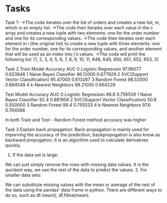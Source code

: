 # Tasks

Task 1-
->The code iterates over the list of orders and creates a new list, m, which is an empty list.
->The code then iterates over each value in the c array and creates a new tuple with two elements: one for the order number and one for its corresponding values.
->The code then iterates over each element in i (the original list) to create a new tuple with three elements: one for the order number, one for its corresponding values, and another element that will be used as an index into j's values.
->The code will print the following list: [1, 2, 3, 4, 5, 6, 7, 8, 9, 10, 11, 648, 649, 650, 651, 652, 653, 3]


Task 2
Train
Model	Accuracy	AUC
0	Logistic Regression	97.96077	0.623846
1	Naive Bayes Classifier	96.12000	0.677929
2	SVC(Support Vector Classification)	95.47000	0.613267
3	Random Forest	98.52000	0.694548
4	k-Nearest Neighbors	98.21000	0.664229

Test
Model	Accuracy	AUC
0	Logistic Regression	98.8	0.756539
1	Naive Bayes Classifier	92.4	0.881958
2	SVC(Support Vector Classification)	50.8	0.500000
3	Random Forest	99.4	0.755533
4	k-Nearest Neighbors	97.6	0.764588

In  both Train and Test -  Random Forest method accuracy was higher 




Task 3
Explain back propagation: Back-propagation is mainly used for imporving the accuracy of the predicition, backpropogation is also know as backward propogation. It is an algorithm used to calculate derivatives quickly.
1. If the data set is large:

We can just simply remove the rows with missing data values.
It is the quickest way, we use the rest of the data to predict the values.
2. For smaller data sets:

We can substitute missing values with the mean or average of the rest of the data using the pandas' data frame in python. There are different ways to do so, such as df.mean(), df.fillna(mean).
